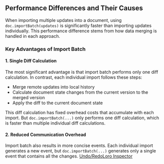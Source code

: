 ## Performance Differences and Their Causes


When importing multiple updates into a document, using `doc.importBatch(updates)` is significantly faster than importing updates individually. This performance difference stems from how data merging is handled in each approach.


### Key Advantages of Import Batch



#### 1\. Single Diff Calculation


The most significant advantage is that import batch performs only one diff calculation. In contrast, each individual import follows these steps:

-   Merge remote updates into local history
-   Calculate document state changes from the current version to the merged version
-   Apply the diff to the current document state

This diff calculation has fixed overhead costs that accumulate with each import. But `doc.importBatch(...)` only performs one diff calculation, which is faster than multiple individual diff calculations.


#### 2\. Reduced Communication Overhead


Import batch also results in more concise events. Each individual import generates a new event, but `doc.importBatch(...)` generates only a single event that contains all the changes.
[Undo/Redo](https://loro.dev/docs/advanced/undo "Undo/Redo")[Loro Inspector](https://loro.dev/docs/advanced/inspector "Loro Inspector")